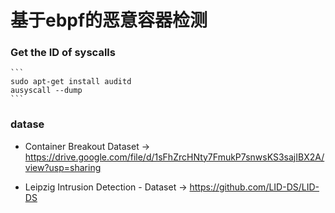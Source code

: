 # 基于ebpf的恶意容器检测

### Get the ID of syscalls  
    ```
    sudo apt-get install auditd
    ausyscall --dump
    ```
### datase
- Container Breakout Dataset -> https://drive.google.com/file/d/1sFhZrcHNty7FmukP7snwsKS3sajIBX2A/view?usp=sharing

- Leipzig Intrusion Detection - Dataset -> https://github.com/LID-DS/LID-DS
